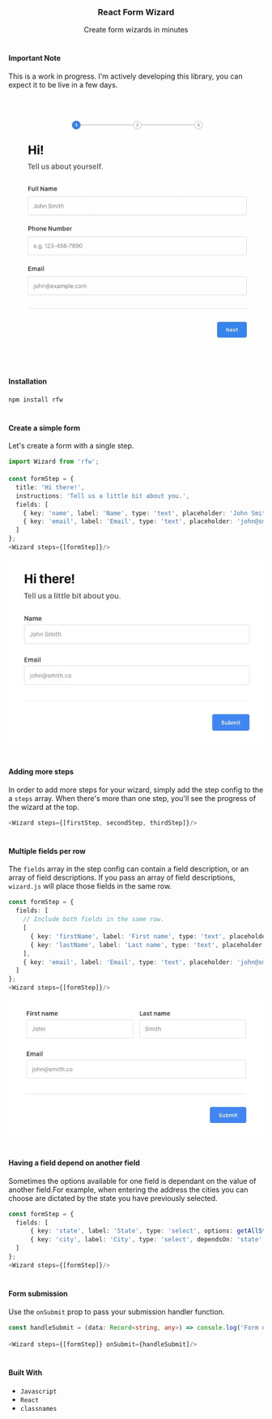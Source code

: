 <h3 align="center">React Form Wizard</h3>
<p align="center">Create form wizards in minutes</p>
<h1></h1>

#### Important Note 
This is a work in progress. I'm actively developing this library, you can expect it to be live in a few days.

<p align="center">
  <img src="https://github.com/ngonzalvez/react-form-wizard/blob/main/images/demo.gif" alt="RFW Demo"/>
</p>
<h1></h1>


#### Installation
```sh
npm install rfw
```
<h1></h1>

#### Create a simple form
Let's create a form with a single step.

```typescript
import Wizard from 'rfw';

const formStep = {
  title: 'Hi there!',
  instructions: 'Tell us a little bit about you.',
  fields: [
    { key: 'name', label: 'Name', type: 'text', placeholder: 'John Smith' },
    { key: 'email', label: 'Email', type: 'text', placeholder: 'john@smith.co' },
  ]
};
<Wizard steps={[formStep]}/>
```
<p align="center">
  <img src="https://github.com/ngonzalvez/react-form-wizard/blob/main/images/simple-form.jpg" alt="Simple form"/>
</p>
<h1></h1>

#### Adding more steps
In order to add more steps for your wizard, simply add the step config to the a `steps` array. When there's more than one step, you'll see the progress of the wizard at the top.

```typescript
<Wizard steps={[firstStep, secondStep, thirdStep]}/>
```
<h1></h1>

#### Multiple fields per row
The `fields` array in the step config can contain a field description, or an array of field descriptions. If you pass an array of field descriptions, `wizard.js` will place those fields in the same row.
```typescript
const formStep = {
  fields: [
    // Include both fields in the same row.
    [
      { key: 'firstName', label: 'First name', type: 'text', placeholder: 'John' },
      { key: 'lastName', label: 'Last name', type: 'text', placeholder: 'Smith' },
    ],
    { key: 'email', label: 'Email', type: 'text', placeholder: 'john@smith.co' },
  ]
};
<Wizard steps={[formStep]}/>
```
<p align="center">
  <img src="https://github.com/ngonzalvez/react-form-wizard/blob/main/images/multiple-fields-per-row.jpg" alt="Multiple fields per row"/>
</p>
<h1></h1>

#### Having a field depend on another field
Sometimes the options available for one field is dependant on the value of another field.For example, when entering the address the cities you can choose are dictated by the state you have previously selected. 
```typescript
const formStep = {
  fields: [
      { key: 'state', label: 'State', type: 'select', options: getAllStates() },
      { key: 'city', label: 'City', type: 'select', dependsOn: 'state', options: (data) => getAllCitiesByState(data.state) },
  ]
};
<Wizard steps={[formStep]}/>
```
<h1></h1>

#### Form submission
Use the `onSubmit` prop to pass your submission handler function.

```typescript
const handleSubmit = (data: Record<string, any>) => console.log('Form data:', data);

<Wizard steps={[formStep]} onSubmit={handleSubmit]/>
```
<h1></h1>

#### Built With
- `Javascript`
- `React`
- `classnames`
